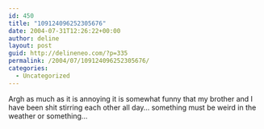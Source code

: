 ```yaml
---
id: 450
title: "109124096252305676"
date: 2004-07-31T12:26:22+00:00
author: deline
layout: post
guid: http://delineneo.com/?p=335
permalink: /2004/07/109124096252305676/
categories:
  - Uncategorized
---
```

Argh as much as it is annoying it is somewhat funny that my brother and I have been shit stirring each other all day&#8230; something must be weird in the weather or something&#8230;